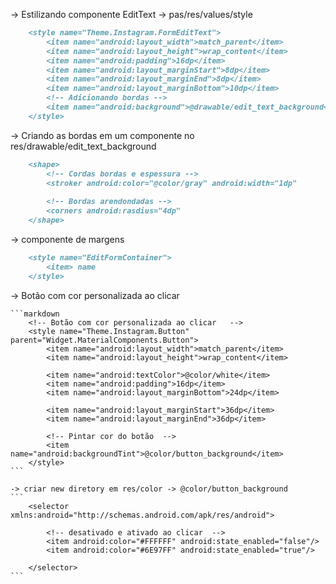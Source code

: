 -> Estilizando componente EditText -> pas/res/values/style

```markdown
    <style name="Theme.Instagram.FormEditText">
        <item name="android:layout_width">match_parent</item>
        <item name="android:layout_height">wrap_content</item>
        <item name="android:padding">16dp</item>
        <item name="android:layout_marginStart">8dp</item>
        <item name="android:layout_marginEnd">8dp</item>
        <item name="android:layout_marginBottom">10dp</item>
        <!-- Adicionando bordas -->
        <item name="android:background">@drawable/edit_text_background</item>
    </style>
```

-> Criando as bordas em um componente no res/drawable/edit_text_background
    
```markdown
    <shape>
        <!-- Cordas bordas e espessura -->
        <stroker android:color="@color/gray" android:width="1dp"  
    
        <!-- Bordas arendondadas -->
        <corners android:rasdius="4dp"
    </shape>
```

-> componente de margens 

```markdown
    <style name="EditFormContainer">
        <item> name 
    </style>
```

-> Botão com cor personalizada ao clicar

    ```markdown
        <!-- Botão com cor personalizada ao clicar   -->
        <style name="Theme.Instagram.Button" parent="Widget.MaterialComponents.Button">
            <item name="android:layout_width">match_parent</item>
            <item name="android:layout_height">wrap_content</item>
    
            <item name="android:textColor">@color/white</item>
            <item name="android:padding">16dp</item>
            <item name="android:layout_marginBottom">24dp</item>
    
            <item name="android:layout_marginStart">36dp</item>
            <item name="android:layout_marginEnd">36dp</item>
    
            <!-- Pintar cor do botão  -->
            <item name="android:backgroundTint">@color/button_background</item>
        </style>
    ```

    -> criar new diretory em res/color -> @color/button_background 
    ```
        <selector xmlns:android="http://schemas.android.com/apk/res/android">
                
            <!-- desativado e ativado ao clicar  -->
            <item android:color="#FFFFFF" android:state_enabled="false"/>
            <item android:color="#6E97FF" android:state_enabled="true"/>    

        </selector>
    ```
    
